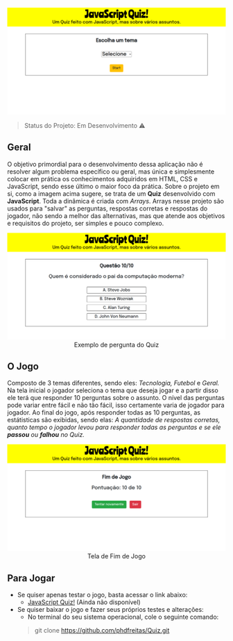 <p align="center">
	<img src="imagens/home.png">
</p>

> Status do Projeto: Em Desenvolvimento :warning:

## Geral
O objetivo primordial para o desenvolvimento dessa aplicação não é resolver algum problema específico ou geral, mas única e simplesmente colocar em prática os conhecimentos adquiridos em HTML, CSS e JavaScript, sendo esse último o maior foco da prática. Sobre o projeto em si, como a imagem acima sugere, se trata de um **Quiz** desenvolvido com **JavaScript**. Toda a dinâmica é criada com *Arrays*. Arrays nesse projeto são usados para "salvar" as perguntas, respostas corretas e respostas do jogador, não sendo a melhor das alternativas, mas que atende aos objetivos e requisitos do projeto, ser simples e pouco complexo.


<p align="center">
	<img src="imagens/tecnologia.png">
	<span>Exemplo de pergunta do Quiz</span>
</p>

## O Jogo
Composto de 3 temas diferentes, sendo eles: *Tecnologia, Futebol* e *Geral.* Na tela inicial o jogador seleciona o tema que deseja jogar e a partir disso ele terá que responder 10 perguntas sobre o assunto. O nível das perguntas pode variar entre fácil e não tão fácil, isso certamente varia de jogador para jogador. Ao final do jogo, após responder todas as 10 perguntas, as estátisticas são exibidas, sendo elas: _A quantidade de respostas corretas, quanto tempo o jogador levou para responder todas as perguntas e se ele **passou** ou **falhou** no Quiz._


<p align="center">
	<img src="imagens/fim-de-jogo.png">
	<span>Tela de Fim de Jogo</span>
</p>

## Para Jogar
- Se quiser apenas testar o jogo, basta acessar o link abaixo:
	- <a href="">JavaScript Quiz!</a> (Ainda não disponível)
- Se quiser baixar o jogo e fazer seus próprios testes e alterações:
	- No terminal do seu sistema operacional, cole o seguinte comando:
	> git clone https://github.com/phdfreitas/Quiz.git